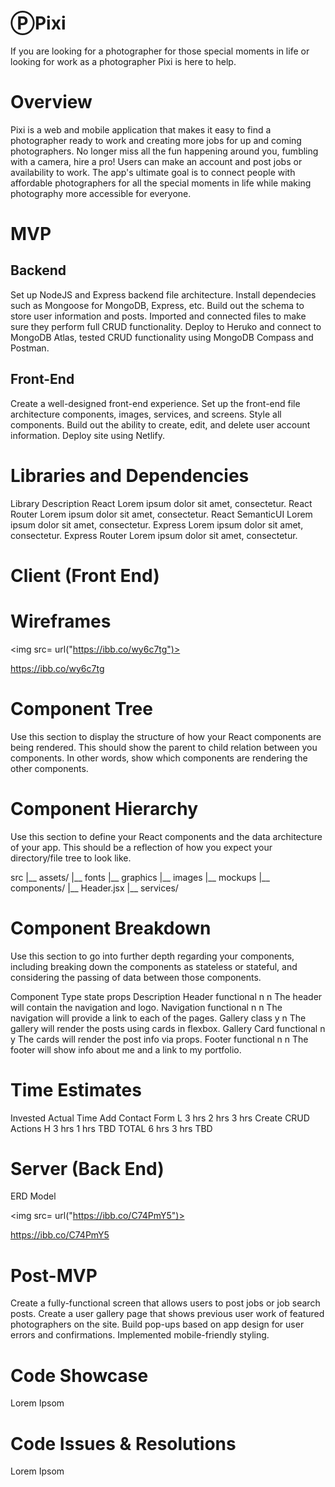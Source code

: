 # ⓅPixi
If you are looking for a photographer for those special moments in life or looking for work as a photographer Pixi is here to help.

# Overview
Pixi is a web and mobile application that makes it easy to find a photographer ready to work and creating more jobs for up and coming photographers.  No longer miss all the fun happening around you, fumbling with a camera, hire a pro! Users can make an account and post jobs or availability to work. The app's ultimate goal is to connect people with affordable photographers for all the special moments in life while making photography more accessible for everyone.


# MVP

## Backend
Set up NodeJS and Express backend file architecture.
Install dependecies such as Mongoose for MongoDB, Express, etc.
Build out the schema to store user information and posts.
Imported and connected files to make sure they perform full CRUD functionality.
Deploy to Heruko and connect to MongoDB Atlas, tested CRUD functionality using MongoDB Compass and Postman.
## Front-End
Create a well-designed front-end experience.
Set up the front-end file architecture components, images, services, and screens. 
Style all components.
Build out the ability to create, edit, and delete user account information.
Deploy site using Netlify.


# Libraries and Dependencies

Library	Description
React	Lorem ipsum dolor sit amet, consectetur.
React Router	Lorem ipsum dolor sit amet, consectetur.
React SemanticUI	Lorem ipsum dolor sit amet, consectetur.
Express	Lorem ipsum dolor sit amet, consectetur.
Express Router	Lorem ipsum dolor sit amet, consectetur.

# Client (Front End)
# Wireframes

<img src= url("https://ibb.co/wy6c7tg")>

https://ibb.co/wy6c7tg

# Component Tree
Use this section to display the structure of how your React components are being rendered. This should show the parent to child relation between you components. In other words, show which components are rendering the other components.

# Component Hierarchy
Use this section to define your React components and the data architecture of your app. This should be a reflection of how you expect your directory/file tree to look like.


src
|__ assets/
      |__ fonts
      |__ graphics
      |__ images
      |__ mockups
|__ components/
      |__ Header.jsx
|__ services/

# Component Breakdown
Use this section to go into further depth regarding your components, including breaking down the components as stateless or stateful, and considering the passing of data between those components.

Component	Type	state	props	Description
Header	functional	n	n	The header will contain the navigation and logo.
Navigation	functional	n	n	The navigation will provide a link to each of the pages.
Gallery	class	y	n	The gallery will render the posts using cards in flexbox.
Gallery Card	functional	n	y	The cards will render the post info via props.
Footer	functional	n	n	The footer will show info about me and a link to my portfolio.


# Time Estimates

Invested	Actual Time
Add Contact Form	L	3 hrs	2 hrs	3 hrs
Create CRUD Actions	H	3 hrs	1 hrs	TBD
TOTAL		6 hrs	3 hrs	TBD


# Server (Back End)
ERD Model

<img src= url("https://ibb.co/C74PmY5")>

https://ibb.co/C74PmY5

# Post-MVP
Create a fully-functional screen that allows users to post jobs or job search posts.
Create a user gallery page that shows previous user work of featured photographers on the site.
Build pop-ups based on app design for user errors and confirmations.
Implemented mobile-friendly styling.

# Code Showcase
Lorem Ipsom

# Code Issues & Resolutions
Lorem Ipsom